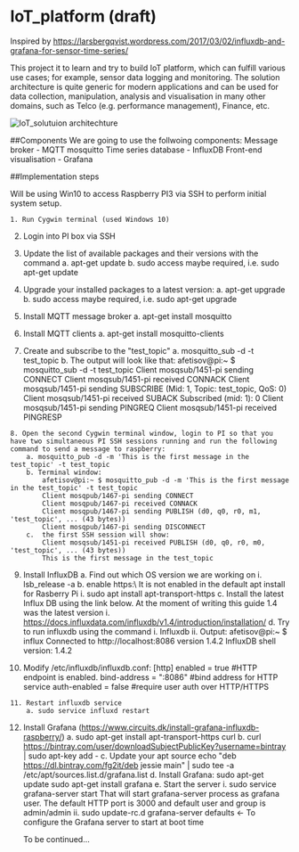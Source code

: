 # IoT_platform (draft)

Inspired by https://larsbergqvist.wordpress.com/2017/03/02/influxdb-and-grafana-for-sensor-time-series/

This project it to learn and try to build IoT platform, which can fulfill various use cases; for example, sensor data logging and monitoring.
The solution architecture is quite generic for modern applications and can be used for data collection, manipulation, analysis and visualisation in many other domains, such as Telco (e.g. performance management), Finance, etc.

![IoT_solutuion architechture](https://user-images.githubusercontent.com/19657873/34466253-636eeba2-ef21-11e7-9405-19108b6e1a0f.PNG)

##Components
We are going to use the follwoing components:
Message broker - MQTT mosquitto
Time series database - InfluxDB
Front-end visualisation - Grafana

##Implementation steps

Will be using Win10 to access Raspberry PI3 via SSH to perform initial system setup.

	1. Run Cygwin terminal (used Windows 10)
	
  2. Login into PI box via SSH
	
  3. Update the list of available packages and their versions with the command
		a. apt-get update
		b. sudo access maybe required, i.e. sudo apt-get update
	
  4. Upgrade your installed packages to a latest version:
		a. apt-get upgrade
		b. sudo access maybe required, i.e. sudo apt-get upgrade
	
  5. Install MQTT message broker
		a. apt-get install mosquitto
	
  6. Install MQTT clients
		a. apt-get install mosquitto-clients
	
  7. Create and subscribe to the "test_topic"
		a. mosquitto_sub -d -t test_topic
		b. The output will look like that:
			afetisov@pi:~ $ mosquitto_sub -d -t test_topic
			Client mosqsub/1451-pi sending CONNECT
			Client mosqsub/1451-pi received CONNACK
			Client mosqsub/1451-pi sending SUBSCRIBE (Mid: 1, Topic: test_topic, QoS: 0)
			Client mosqsub/1451-pi received SUBACK
			Subscribed (mid: 1): 0
			Client mosqsub/1451-pi sending PINGREQ
			Client mosqsub/1451-pi received PINGRESP
			
	8. Open the second Cygwin terminal window, login to PI so that you have two simultaneous PI SSH sessions running and run the following command to send a message to raspberry: 
		a. mosquitto_pub -d -m 'This is the first message in the test_topic' -t test_topic
		b. Terminal window:
			afetisov@pi:~ $ mosquitto_pub -d -m 'This is the first message in the test_topic' -t test_topic
			Client mosqpub/1467-pi sending CONNECT
			Client mosqpub/1467-pi received CONNACK
			Client mosqpub/1467-pi sending PUBLISH (d0, q0, r0, m1, 'test_topic', ... (43 bytes))
			Client mosqpub/1467-pi sending DISCONNECT
		c.  the first SSH session will show:
			Client mosqsub/1451-pi received PUBLISH (d0, q0, r0, m0, 'test_topic', ... (43 bytes))
			This is the first message in the test_topic
	
  9. Install InfluxDB
		a. Find out which OS version we are working on
			i. lsb_release -a
		b. enable https:\\ It is not enabled in the default apt install for Rasberry Pi
			i. sudo apt install apt-transport-https
		c. Install the latest Influx DB using the link below. At the moment of writing this guide 1.4 was the latest version
			i. https://docs.influxdata.com/influxdb/v1.4/introduction/installation/
		d. Try to run influxdb using the command 
			i. Influxdb
			ii. Output:
				afetisov@pi:~ $ influx
				Connected to http://localhost:8086 version 1.4.2
				InfluxDB shell version: 1.4.2
	
  10. Modify /etc/influxdb/influxdb.conf:
	[http]
	  enabled = true                   #HTTP endpoint is enabled.
	  bind-address = ":8086"    #bind address for HTTP service
	  auth-enabled = false         #require user auth over HTTP/HTTPS
	
	11. Restart influxdb service
		a. sudo service influxd restart
	
  12. Install Grafana (https://www.circuits.dk/install-grafana-influxdb-raspberry/)
		a. sudo apt-get install apt-transport-https curl
		b. curl https://bintray.com/user/downloadSubjectPublicKey?username=bintray | sudo apt-key add -
		c. Update your apt source
			echo "deb https://dl.bintray.com/fg2it/deb jessie main" | sudo tee -a /etc/apt/sources.list.d/grafana.list
		d. Install Grafana:
			sudo apt-get update
			sudo apt-get install grafana
		e. Start the server
			i. sudo service grafana-server start 
      That will start grafana-server process as grafana user.  The default HTTP port is 3000 and default user and group is admin/admin
			ii. sudo update-rc.d grafana-server defaults <- To configure the Grafana server to start at boot time
      
      
      To be continued...
